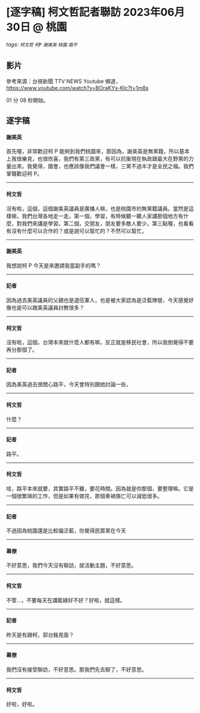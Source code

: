 # [逐字稿] 柯文哲記者聯訪 2023年06月30日 @ 桃園

###### tags: `柯文哲` `柯P` `謝美英` `桃園` `路平`

## 影片

參考來源：台視新聞 TTV NEWS Youtube 頻道， https://www.youtube.com/watch?v=BOraKYx-KIc?t=1m8s

01 分 08 秒開始。

## 逐字稿

#### 謝美英

首先喔，非常歡迎柯 P 能夠到我們桃園來，那因為，謝美英是無黨籍，所以基本上我很樂見，也很欣喜，我們有第三政黨，有可以抗衡現在執政跟最大在野黨的力量出來。我覺得，國會，也應該像我們議會一樣，三黨不過半才是全民之福。我們掌聲歡迎柯 P。

---

#### 柯文哲

沒有啦，這個，這個謝美英議員是廣播人嘛，也是桃園市的無黨籍議員。當然是這樣嘛，我們台灣各地走一走。第一個，學習，有時候聽一聽人家講那個地方有什麼，對我們來講是學習。第二個，交朋友，朋友要多敵人要少。第三點喔，也看看有沒有什麼可以合作的？或是說可以幫忙的？不然可以幫忙。

---

#### 謝美英

我想說柯 P 今天是來邀請我當副手的嗎？

---

#### 記者

因為過去美英議員的父親也是退伍軍人，也是被大家認為是泛藍陣營，今天感覺好像也是可以跟美英議員討教很多？

---

#### 柯文哲

沒有啦，這個，台灣本來就什麼人都有嘛，反正就是移民社會，所以我倒覺得不要再分那個了。

---

#### 記者

因為美英過去很關心路平，今天會特別跟她討論一些，

---

#### 柯文哲

什麼？

---

#### 記者

路平。

---

#### 柯文哲

哇，路平本來就要，其實路平不難，要花時間。因為就是你那個，要整理嘛。它是一個很繁瑣的工作，但是如果有做完，那個車禍傷亡可以減低很多。

---

#### 記者

不過因為桃園還是比較偏泛藍，你覺得民眾黨在今天

---

#### 幕僚

不好意思，我們今天沒有聯訪，就活動主題，不好意思。

---

#### 柯文哲

不管…，不要每天在講藍綠好不好？好啦，就這樣。

---

#### 記者

昨天是有跟柯，郭台銘見面？

---

#### 幕僚

我們沒有接受聯訪，不好意思。那我們先去聊了，不好意思。

---

#### 柯文哲

好啦，好啦。
